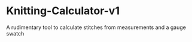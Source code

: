 # Knitting-Calculator-v1
A rudimentary tool to calculate stitches from measurements and a gauge swatch
